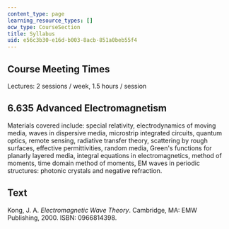 ```yaml
---
content_type: page
learning_resource_types: []
ocw_type: CourseSection
title: Syllabus
uid: e56c3b30-e16d-b003-8acb-851a0beb55f4
---
```


Course Meeting Times
--------------------

Lectures: 2 sessions / week, 1.5 hours / session

6.635 Advanced Electromagnetism
-------------------------------

Materials covered include: special relativity, electrodynamics of moving media, waves in dispersive media, microstrip integrated circuits, quantum optics, remote sensing, radiative transfer theory, scattering by rough surfaces, effective permittivities, random media, Green's functions for planarly layered media, integral equations in electromagnetics, method of moments, time domain method of moments, EM waves in periodic structures: photonic crystals and negative refraction.

Text
----

Kong, J. A. _Electromagnetic Wave Theory_. Cambridge, MA: EMW Publishing, 2000. ISBN: 0966814398.